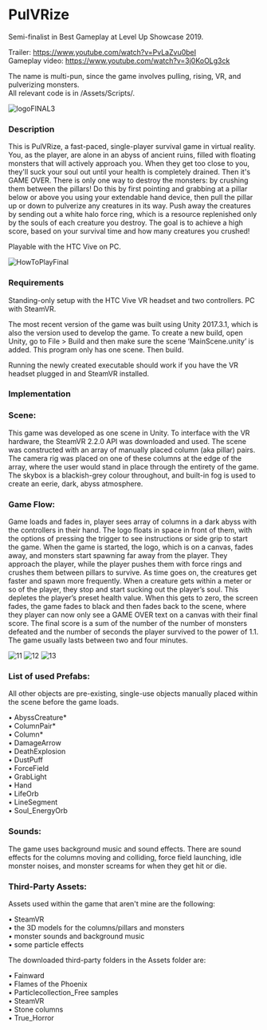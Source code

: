 # PulVRize

Semi-finalist in Best Gameplay at Level Up Showcase 2019. <br>

Trailer: https://www.youtube.com/watch?v=PvLaZvu0beI <br>
Gameplay video: https://www.youtube.com/watch?v=3j0KoOLg3ck <br>

The name is multi-pun, since the game involves pulling, rising, VR, and pulverizing monsters. <br>
All relevant code is in /Assets/Scripts/.

![logoFINAL3](https://user-images.githubusercontent.com/15040875/72230574-6a15f300-3584-11ea-9139-647e67d2ad88.png)

### Description 

This is PulVRize, a fast-paced, single-player survival game in virtual reality. You, as the player, are alone in an abyss of ancient ruins, filled with floating monsters that will actively approach you. When they get too close to you, they'll suck your soul out until your health is completely drained. Then it's GAME OVER. There is only one way to destroy the monsters: by crushing them between the pillars! Do this by first pointing and grabbing at a pillar below or above you using your extendable hand device, then pull the pillar up or down to pulverize any creatures in its way. Push away the creatures by sending out a white halo force ring, which is a resource replenished only by the souls of each creature you destroy. The goal is to achieve a high score, based on your survival time and how many creatures you crushed! 

Playable with the HTC Vive on PC.

![HowToPlayFinal](https://user-images.githubusercontent.com/15040875/72230805-dfce8e80-3585-11ea-90fd-c982e3ba40ab.jpg)

### Requirements

Standing-only setup with the HTC Vive VR headset and two controllers.
PC with SteamVR.

The most recent version of the game was built using Unity 2017.3.1, which is also the version used to develop the game. To create a new build, open Unity, go to File > Build and then make sure the scene ‘MainScene.unity’ is added. This program only has one scene. Then build.

Running the newly created executable should work if you have the VR headset plugged in and SteamVR installed.

### Implementation


### Scene:

This game was developed as one scene in Unity. To interface with the VR hardware, the SteamVR 2.2.0 API was downloaded and used. The scene was constructed with an array of manually placed column (aka pillar) pairs. The camera rig was placed on one of these columns at the edge of the array, where the user would stand in place through the entirety of the game. The skybox is a blackish-grey colour throughout, and built-in fog is used to create an eerie, dark, abyss atmosphere.

### Game Flow:

Game loads and fades in, player sees array of columns in a dark abyss with the controllers in their hand. The logo floats in space in front of them, with the options of pressing the trigger to see instructions or side grip to start the game. When the game is started, the logo, which is on a canvas, fades away, and monsters start spawning far away from the player. They approach the player, while the player pushes them with force rings and crushes them between pillars to survive. As time goes on, the creatures get faster and spawn more frequently. When a creature gets within a meter or so of the player, they stop and start sucking out the player’s soul. This depletes the player’s preset health value. When this gets to zero, the screen fades, the game fades to black and then fades back to the scene, where they player can now only see a GAME OVER text on a canvas with their final score. The final score is a sum of the number of the number of monsters defeated and the number of seconds the player survived to the power of 1.1.
The game usually lasts between two and four minutes. 

![11](https://user-images.githubusercontent.com/15040875/72230576-6f733d80-3584-11ea-9506-fc4c6d02f09a.PNG)
![12](https://user-images.githubusercontent.com/15040875/72230577-700bd400-3584-11ea-941d-7cdc1956026d.PNG)
![13](https://user-images.githubusercontent.com/15040875/72230578-700bd400-3584-11ea-8bb7-daafe9aa422a.PNG)

### List of used Prefabs:

All other objects are pre-existing, single-use objects manually placed within the scene before the game loads.

•	AbyssCreature* <br>
•	ColumnPair* <br>
•	Column* <br>
•	DamageArrow <br>
•	DeathExplosion <br>
•	DustPuff <br>
•	ForceField <br>
•	GrabLight <br>
•	Hand <br>
•	LifeOrb <br>
•	LineSegment <br>
•	Soul_EnergyOrb <br>


### Sounds:

The game uses background music and sound effects. There are sound effects for the columns moving and colliding, force field launching, idle monster noises, and monster screams for when they get hit or die.


### Third-Party Assets:

Assets used within the game that aren't mine are the following:
 
•	SteamVR <br>
•	the 3D models for the columns/pillars and monsters <br>
•	monster sounds and background music <br>
•	some particle effects <br>

The downloaded third-party folders in the Assets folder are:

•	Fainward <br>
•	Flames of the Phoenix <br>
•	Particlecollection_Free samples <br>
•	SteamVR <br>
•	Stone columns <br>
•	True_Horror <br>


